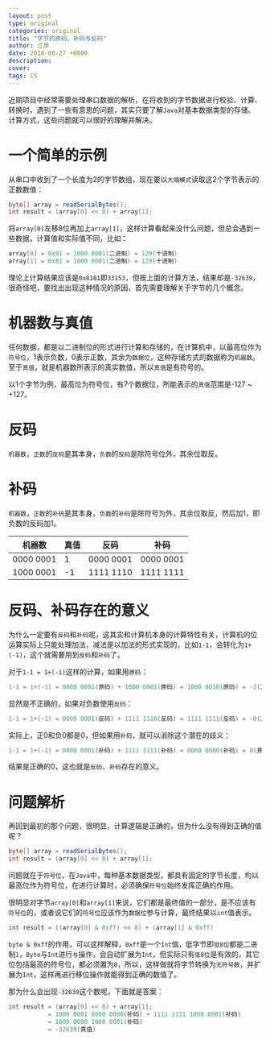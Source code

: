 ```yaml
---
layout: post
type: original
categories: original
title: "字节的原码、补码与反码"
author: 立泉
date: 2018-08-27 +0800
description: 
cover: 
tags: CS
---
```


近期项目中经常需要处理串口数据的解析，在将收到的字节数据进行校验、计算、转换时，遇到了一些有意思的问题，其实只要了解`Java`对基本数据类型的存储、计算方式，这些问题就可以很好的理解并解决。

# 一个简单的示例

从串口中收到了一个长度为2的字节数组，现在要以`大端模式`读取这2个字节表示的正数数值：

```java
byte[] array = readSerialBytes();
int result = (array[0] << 8) + array[1];
```

将`array[0]`左移8位再加上`array[1]`，这样计算看起来没什么问题，但总会遇到一些数据，计算值和实际值不同，比如：

```java
array[0] = 0x81 = 1000 0001(二进制) = 129(十进制)
array[1] = 0x81 = 1000 0001(二进制) = 129(十进制)
```

理论上计算结果应该是`0x8181`即`33153`，但按上面的计算方法，结果却是`-32639`，很奇怪吧，要找出出现这种情况的原因，首先需要理解关于字节的几个概念。

# 机器数与真值

任何数据，都是以二进制位的形式进行计算和存储的，在计算机中，以最高位作为`符号位`，1表示负数，0表示正数，其余为`数据位`，这种存储方式的数据称为`机器数`。至于`真值`，就是机器数所表示的真实数值，所以`真值`是有符号的。

以1个字节为例，最高位为符号位，有7个数据位，所能表示的`真值`范围是-127 ~ +127。

# 反码

`机器数`，`正数`的`反码`是其本身，`负数`的`反码`是除符号位外，其余位取反。

# 补码

`机器数`，`正数`的`补码`是其本身，`负数`的`补码`是除符号为外，其余位取反，然后加1，即负数的反码加1。

<!-- 
| 机器数    | 真值 | 反码      | 补码      |
|-----------|------|-----------|-----------|
| 0000 0001 | 1    | 0000 0001 | 0000 0001 |
| 1000 0001 | -1   | 1111 1110 | 1111 1111 |
 -->

<div class="mdc-data-table">
  <div class="mdc-data-table__table-container">
    <table class="mdc-data-table__table" aria-label="Dessert calories">
      <thead>
        <tr class="mdc-data-table__header-row">
          <th class="mdc-data-table__header-cell mdc-data-table__header-cell--numeric" role="columnheader" scope="col">机器数</th>
          <th class="mdc-data-table__header-cell mdc-data-table__header-cell--numeric" role="columnheader" scope="col">真值</th>
          <th class="mdc-data-table__header-cell mdc-data-table__header-cell--numeric" role="columnheader" scope="col">反码</th>
          <th class="mdc-data-table__header-cell mdc-data-table__header-cell--numeric" role="columnheader" scope="col">补码</th>
        </tr>
      </thead>
      <tbody class="mdc-data-table__content">
        <tr class="mdc-data-table__row">
          <td class="mdc-data-table__cell mdc-data-table__cell--numeric">0000 0001</td>
          <td class="mdc-data-table__cell mdc-data-table__cell--numeric">1</td>
          <td class="mdc-data-table__cell mdc-data-table__cell--numeric">0000 0001</td>
          <td class="mdc-data-table__cell mdc-data-table__cell--numeric">0000 0001</td>
        </tr>
        <tr class="mdc-data-table__row">
          <td class="mdc-data-table__cell mdc-data-table__cell--numeric">1000 0001</td>
          <td class="mdc-data-table__cell mdc-data-table__cell--numeric">-1</td>
          <td class="mdc-data-table__cell mdc-data-table__cell--numeric">1111 1110</td>
          <td class="mdc-data-table__cell mdc-data-table__cell--numeric">1111 1111</td>
        </tr>
      </tbody>
    </table>
  </div>
</div>

# 反码、补码存在的意义

为什么一定要有`反码`和`补码`呢，这其实和计算机本身的计算特性有关，计算机的位运算实际上只能处理加法，减法是以加法的形式实现的，比如`1-1`，会转化为`1+(-1)`，这个就需要用到`反码`和`补码`了。

对于`1-1 = 1+(-1)`这样的计算，如果用`原码`：

```java
1-1 = 1+(-1) = 0000 0001(原码) + 1000 0001(原码) = 1000 0010(原码) = -2(真值)
```

显然是不正确的，如果对负数使用`反码`：

```java
1-1 = 1+(-1) = 0000 0001(反码) + 1111 1110(反码) = 1111 1111(反码) = -0(真值)
```

实际上，正0和负0都是0，但如果用`补码`，就可以消除这个潜在的歧义：

```java
1-1 = 1+(-1) = 0000 0001(补码) + 1111 1111(补码) = 0000 0000(补码) = 0(真值)
```

结果是正确的0，这也就是`反码`、`补码`存在的意义。

# 问题解析

再回到最初的那个问题，很明显，计算逻辑是正确的，但为什么没有得到正确的值呢？

```java
byte[] array = readSerialBytes();
int result = (array[0] << 8) + array[1];
```

问题就在于`符号位`，在`Java`中，每种基本数据类型，都具有固定的字节长度，均以最高位作为符号位，在进行计算时，必须确保`符号位`始终发挥正确的作用。

很明显对字节`array[0]`和`array[1]`来说，它们都是最终值的一部分，是不应该有`符号位`的，或者说它们的`符号位`应该作为`数据位`参与计算，最终结果以`int`值表示。

```java
int result = ((array[0] & 0xff) << 8) + (array[1] & 0xff)
```

`byte & 0xff`的作用，可以这样解释，`0xff`是一个`Int`值，低字节即`低8位`都是二进制`1`，`Byte`与`Int`进行`与`操作，会自动扩展为`Int`，但实际只有`低8位`是有效的，其它位包括最高的符号位，都必须置为`0`，所以，这样做就将字节转换为`无符号数`，并扩展为`Int`，这样再进行移位操作就能得到正确的数值了。

那为什么会出现`-32639`这个数呢，下面就是答案：

```java
int result = (array[0] << 8) + array[1];
           = 1000 0001 0000 0000(补码) + 1111 1111 1000 0001(补码)
           = 1000 0000 1000 0001(补码)
           = -32639(真值)
```

